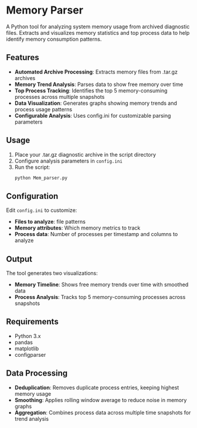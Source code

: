 # Memory Parser

A Python tool for analyzing system memory usage from archived diagnostic files. Extracts and visualizes memory statistics and top process data to help identify memory consumption patterns.

## Features

- **Automated Archive Processing**: Extracts memory files from .tar.gz archives
- **Memory Trend Analysis**: Parses data to show free memory over time
- **Top Process Tracking**: Identifies the top 5 memory-consuming processes across multiple snapshots
- **Data Visualization**: Generates graphs showing memory trends and process usage patterns
- **Configurable Analysis**: Uses config.ini for customizable parsing parameters

## Usage

1. Place your .tar.gz diagnostic archive in the script directory
2. Configure analysis parameters in `config.ini`
3. Run the script:
   ```bash
   python Mem_parser.py
   ```

## Configuration

Edit `config.ini` to customize:
- **Files to analyze**: file patterns
- **Memory attributes**: Which memory metrics to track
- **Process data**: Number of processes per timestamp and columns to analyze

## Output

The tool generates two visualizations:
- **Memory Timeline**: Shows free memory trends over time with smoothed data
- **Process Analysis**: Tracks top 5 memory-consuming processes across snapshots

## Requirements

- Python 3.x
- pandas
- matplotlib
- configparser

## Data Processing

- **Deduplication**: Removes duplicate process entries, keeping highest memory usage
- **Smoothing**: Applies rolling window average to reduce noise in memory graphs
- **Aggregation**: Combines process data across multiple time snapshots for trend analysis
